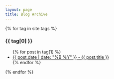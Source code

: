 ```yaml
---
layout: page
title: Blog Archive
---
```


{% for tag in site.tags %}
  <h3>{{ tag[0] }}</h3>
  <ul>
    {% for post in tag[1] %}
      <li><a href="{{ post.url | absolute_url }}">{{ post.date | date: "%B %Y" }} - {{ post.title }}</a></li>
    {% endfor %}
  </ul>
{% endfor %}